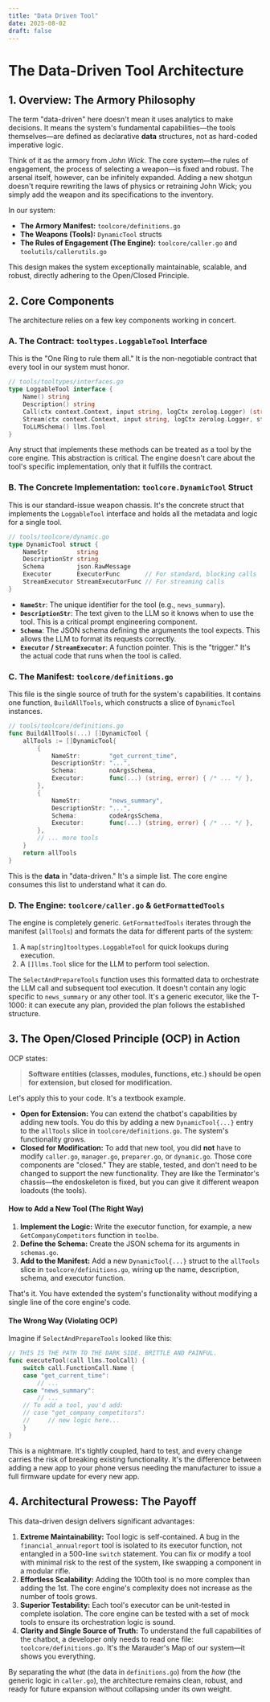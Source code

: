 ```yaml
---
title: "Data Driven Tool"
date: 2025-08-02
draft: false
---
```


# The Data-Driven Tool Architecture

## 1. Overview: The Armory Philosophy

The term "data-driven" here doesn't mean it uses analytics to make decisions. It means the system's fundamental capabilities—the tools themselves—are defined as declarative **data** structures, not as hard-coded imperative logic.

Think of it as the armory from *John Wick*. The core system—the rules of engagement, the process of selecting a weapon—is fixed and robust. The arsenal itself, however, can be infinitely expanded. Adding a new shotgun doesn't require rewriting the laws of physics or retraining John Wick; you simply add the weapon and its specifications to the inventory.

In our system:
- **The Armory Manifest:** `toolcore/definitions.go`
- **The Weapons (Tools):** `DynamicTool` structs
- **The Rules of Engagement (The Engine):** `toolcore/caller.go` and `toolutils/callerutils.go`

This design makes the system exceptionally maintainable, scalable, and robust, directly adhering to the Open/Closed Principle.

## 2. Core Components

The architecture relies on a few key components working in concert.

### A. The Contract: `tooltypes.LoggableTool` Interface

This is the "One Ring to rule them all." It is the non-negotiable contract that every tool in our system must honor.

```go
// tools/tooltypes/interfaces.go
type LoggableTool interface {
	Name() string
	Description() string
	Call(ctx context.Context, input string, logCtx zerolog.Logger) (string, error)
	Stream(ctx context.Context, input string, logCtx zerolog.Logger, streamChan chan<- StreamEvent, requestID string) error
	ToLLMSchema() llms.Tool
}
```

Any struct that implements these methods can be treated as a tool by the core engine. This abstraction is critical. The engine doesn't care about the tool's specific implementation, only that it fulfills the contract.

### B. The Concrete Implementation: `toolcore.DynamicTool` Struct

This is our standard-issue weapon chassis. It's the concrete struct that implements the `LoggableTool` interface and holds all the metadata and logic for a single tool.

```go
// tools/toolcore/dynamic.go
type DynamicTool struct {
	NameStr        string
	DescriptionStr string
	Schema         json.RawMessage
	Executor       ExecutorFunc       // For standard, blocking calls
	StreamExecutor StreamExecutorFunc // For streaming calls
}
```

- **`NameStr`**: The unique identifier for the tool (e.g., `news_summary`).
- **`DescriptionStr`**: The text given to the LLM so it knows when to use the tool. This is a critical prompt engineering component.
- **`Schema`**: The JSON schema defining the arguments the tool expects. This allows the LLM to format its requests correctly.
- **`Executor` / `StreamExecutor`**: A function pointer. This is the "trigger." It's the actual code that runs when the tool is called.

### C. The Manifest: `toolcore/definitions.go`

This file is the single source of truth for the system's capabilities. It contains one function, `BuildAllTools`, which constructs a slice of `DynamicTool` instances.

```go
// tools/toolcore/definitions.go
func BuildAllTools(...) []DynamicTool {
	allTools := []DynamicTool{
		{
			NameStr:        "get_current_time",
			DescriptionStr: "...",
			Schema:         noArgsSchema,
			Executor:       func(...) (string, error) { /* ... */ },
		},
		{
			NameStr:        "news_summary",
			DescriptionStr: "...",
			Schema:         codeArgsSchema,
			Executor:       func(...) (string, error) { /* ... */ },
		},
        // ... more tools
    }
    return allTools
}
```

This is the **data** in "data-driven." It's a simple list. The core engine consumes this list to understand what it can do.

### D. The Engine: `toolcore/caller.go` & `GetFormattedTools`

The engine is completely generic. `GetFormattedTools` iterates through the manifest (`allTools`) and formats the data for different parts of the system:
1.  A `map[string]tooltypes.LoggableTool` for quick lookups during execution.
2.  A `[]llms.Tool` slice for the LLM to perform tool selection.

The `SelectAndPrepareTools` function uses this formatted data to orchestrate the LLM call and subsequent tool execution. It doesn't contain any logic specific to `news_summary` or any other tool. It's a generic executor, like the T-1000: it can execute any plan, provided the plan follows the established structure.

## 3. The Open/Closed Principle (OCP) in Action

OCP states:

> **Software entities (classes, modules, functions, etc.) should be open for extension, but closed for modification.**

Let's apply this to your code. It's a textbook example.

*   **Open for Extension:** You can extend the chatbot's capabilities by adding new tools. You do this by adding a new `DynamicTool{...}` entry to the `allTools` slice in `toolcore/definitions.go`. The system's functionality grows.
*   **Closed for Modification:** To add that new tool, you did **not** have to modify `caller.go`, `manager.go`, `preparer.go`, or `dynamic.go`. Those core components are "closed." They are stable, tested, and don't need to be changed to support the new functionality. They are like the Terminator's chassis—the endoskeleton is fixed, but you can give it different weapon loadouts (the tools).

#### How to Add a New Tool (The Right Way)

1.  **Implement the Logic:** Write the executor function, for example, a new `GetCompanyCompetitors` function in `toolbe`.
2.  **Define the Schema:** Create the JSON schema for its arguments in `schemas.go`.
3.  **Add to the Manifest:** Add a new `DynamicTool{...}` struct to the `allTools` slice in `toolcore/definitions.go`, wiring up the name, description, schema, and executor function.

That's it. You have extended the system's functionality without modifying a single line of the core engine's code.

#### The Wrong Way (Violating OCP)

Imagine if `SelectAndPrepareTools` looked like this:

```go
// THIS IS THE PATH TO THE DARK SIDE. BRITTLE AND PAINFUL.
func executeTool(call llms.ToolCall) {
    switch call.FunctionCall.Name {
    case "get_current_time":
        // ...
    case "news_summary":
        // ...
    // To add a tool, you'd add:
    // case "get_company_competitors":
    //     // new logic here...
    }
}
```

This is a nightmare. It's tightly coupled, hard to test, and every change carries the risk of breaking existing functionality. It's the difference between adding a new app to your phone versus needing the manufacturer to issue a full firmware update for every new app.

## 4. Architectural Prowess: The Payoff

This data-driven design delivers significant advantages:

1.  **Extreme Maintainability:** Tool logic is self-contained. A bug in the `financial_annualreport` tool is isolated to its executor function, not entangled in a 500-line `switch` statement. You can fix or modify a tool with minimal risk to the rest of the system, like swapping a component in a modular rifle.
2.  **Effortless Scalability:** Adding the 100th tool is no more complex than adding the 1st. The core engine's complexity does not increase as the number of tools grows.
3.  **Superior Testability:** Each tool's executor can be unit-tested in complete isolation. The core engine can be tested with a set of mock tools to ensure its orchestration logic is sound.
4.  **Clarity and Single Source of Truth:** To understand the full capabilities of the chatbot, a developer only needs to read one file: `toolcore/definitions.go`. It's the Marauder's Map of our system—it shows you everything.

By separating the *what* (the data in `definitions.go`) from the *how* (the generic logic in `caller.go`), the architecture remains clean, robust, and ready for future expansion without collapsing under its own weight.
